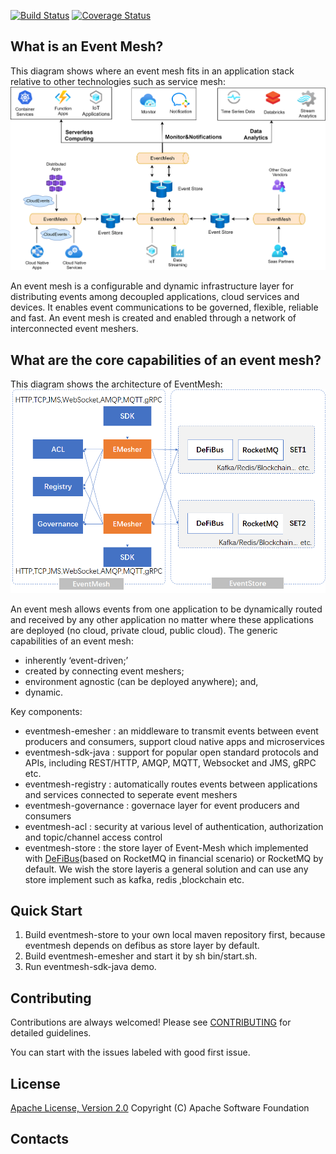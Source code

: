[![Build Status](https://www.travis-ci.org/WeBankFinTech/DeFiBus.svg?branch=master)](https://www.travis-ci.org/WeBankFinTech/EventMesh) [![Coverage Status](https://coveralls.io/repos/github/WeBankFinTech/DeFiBus/badge.svg?branch=master)](https://coveralls.io/github/WeBankFinTech/EventMesh?branch=master)

## What is an Event Mesh?
This diagram shows where an event mesh fits in an application stack relative to other technologies such as service mesh:
![architecture1](docs/images/eventmesh-define.png)

An event mesh is a configurable and dynamic infrastructure layer for distributing events among decoupled applications, cloud services and devices. It enables event communications to be governed, flexible, reliable and fast. An event mesh is created and enabled through a network of interconnected event meshers.

## What are the core capabilities of an event mesh?
This diagram shows the architecture of EventMesh:
![architecture2](docs/images/eventmesh-arch.png)

An event mesh allows events from one application to be dynamically routed and received by any other application no matter where these applications are deployed (no cloud, private cloud, public cloud). 
The generic capabilities of an event mesh:
* inherently ‘event-driven;’
* created by connecting event meshers;
* environment agnostic (can be deployed anywhere); and,
* dynamic.

Key components:
* eventmesh-emesher : an middleware to transmit events between event producers and consumers, support cloud native apps and microservices
* eventmesh-sdk-java : support for popular open standard protocols and APIs, including REST/HTTP, AMQP, MQTT, Websocket and JMS, gRPC etc.
* eventmesh-registry : automatically routes events between applications and services connected to seperate event meshers
* eventmesh-governance : governace layer for event producers and consumers
* eventmesh-acl : security at various level of authentication, authorization and topic/channel access control
* eventmesh-store : the store layer of Event-Mesh which implemented with [DeFiBus](https://github.com/WeBankFinTech/DeFiBus)(based on RocketMQ in financial scenario) or RocketMQ by default. We wish the store layeris a general solution and can use any store implement such as kafka, redis ,blockchain etc.

## Quick Start
1. Build eventmesh-store to your own local maven repository first, because eventmesh depends on defibus as store layer by default. 
2. Build eventmesh-emesher and start it by sh bin/start.sh.
3. Run eventmesh-sdk-java demo. 

## Contributing
Contributions are always welcomed! Please see [CONTRIBUTING](CONTRIBUTING.md) for detailed guidelines.

You can start with the issues labeled with good first issue.

## License
[Apache License, Version 2.0](http://www.apache.org/licenses/LICENSE-2.0.html) Copyright (C) Apache Software Foundation

## Contacts



